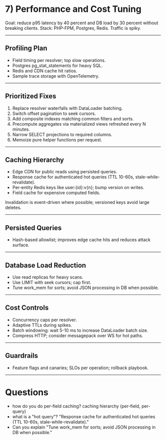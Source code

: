 # 7) Performance and Cost Tuning

Goal: reduce p95 latency by 40 percent and DB load by 30 percent without breaking clients. Stack: PHP-FPM, Postgres, Redis. Traffic is spiky.

---

## Profiling Plan
- Field timing per resolver; top slow operations.
- Postgres pg_stat_statements for heavy SQL.
- Redis and CDN cache hit ratios.
- Sample trace storage with OpenTelemetry.

---

## Prioritized Fixes
1) Replace resolver waterfalls with DataLoader batching.  
2) Switch offset pagination to seek cursors.  
3) Add composite indexes matching common filters and sorts.  
4) Precompute aggregates via materialized views refreshed every N minutes.  
5) Narrow SELECT projections to required columns.  
6) Memoize pure helper functions per request.

---

## Caching Hierarchy
- Edge CDN for public reads using persisted queries.  
- Response cache for authenticated hot queries (TTL 10-60s, stale-while-revalidate).  
- Per-entity Redis keys like user:{id}:v{n}; bump version on writes.  
- Field cache for expensive computed fields.

Invalidation is event-driven where possible; versioned keys avoid large deletes.

---

## Persisted Queries
- Hash-based allowlist; improves edge cache hits and reduces attack surface.

---

## Database Load Reduction
- Use read replicas for heavy scans.  
- Use LIMIT with seek cursors; cap first.  
- Tune work_mem for sorts; avoid JSON processing in DB when possible.

---

## Cost Controls
- Concurrency caps per resolver.  
- Adaptive TTLs during spikes.  
- Batch windowing: wait 5-10 ms to increase DataLoader batch size.  
- Compress HTTP; consider messagepack over WS for hot paths.

---

## Guardrails
- Feature flags and canaries; SLOs per operation; rollback playbook.

---

# Questions

- how do you do per-field caching?  caching hierarchy (per-field, per-query)
- what is a "hot query"? "Response cache for authenticated hot queries (TTL 10-60s, stale-while-revalidate)."
- Can you explain "Tune work_mem for sorts; avoid JSON processing in DB when possible."